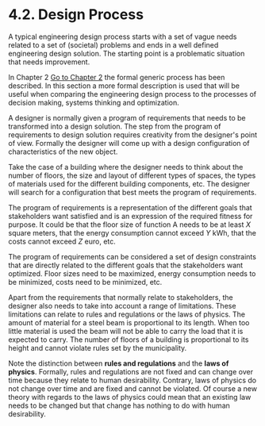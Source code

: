 # 4.2. Design Process

A typical engineering design process starts with a set of vague needs related to a set of (societal) problems and ends in a well defined engineering design solution. The starting point is a problematic situation that needs improvement.

In Chapter 2 [Go to Chapter 2](#2.-Engineering-design-and-scientific-research) the formal generic process has been described. In this section a more formal description is used that will be useful when comparing the engineering design process to the processes of decision making, systems thinking and optimization.

A designer is normally given a program of requirements that needs to be transformed into a design solution. The step from the program of requirements to design solution requires creativity from the designer's point of view. Formally the designer will come up with a design configuration of characteristics of the new object.

Take the case of a building where the designer needs to think about the number of floors, the size and layout of different types of spaces, the types of materials used for the different building components, etc. The designer will search for a configuration that best meets the program of requirements.

The program of requirements is a representation of the different goals that stakeholders want satisfied and is an expression of the required fitness for purpose. It could be that the floor size of function A needs to be at least $X$ square meters, that the energy consumption cannot exceed $Y$ kWh, that the costs cannot exceed $Z$ euro, etc.

The program of requirements can be considered a set of design constraints that are directly related to the different goals that the stakeholders want optimized. Floor sizes need to be maximized, energy consumption needs to be minimized, costs need to be minimized, etc.

Apart from the requirements that normally relate to stakeholders, the designer also needs to take into account a range of limitations. These limitations can relate to rules and regulations or the laws of physics. The amount of material for a steel beam is proportional to its length. When too little material is used the beam will not be able to carry the load that it is expected to carry. The number of floors of a building is proportional to its height and cannot violate rules set by the municipality.

Note the distinction between **rules and regulations** and the **laws of physics**. Formally, rules and regulations are not fixed and can change over time because they relate to human desirability. Contrary, laws of physics do not change over time and are fixed and cannot be violated. Of course a new theory with regards to the laws of physics could mean that an existing law needs to be changed but that change has nothing to do with human desirability.

